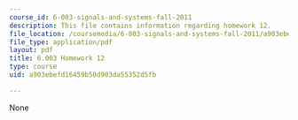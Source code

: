 ```yaml
---
course_id: 6-003-signals-and-systems-fall-2011
description: This file contains information regarding homework 12.
file_location: /coursemedia/6-003-signals-and-systems-fall-2011/a903ebefd16459b50d903da55352d5fb_MIT6_003F11_hw12.pdf
file_type: application/pdf
layout: pdf
title: 6.003 Homework 12
type: course
uid: a903ebefd16459b50d903da55352d5fb

---
```

None